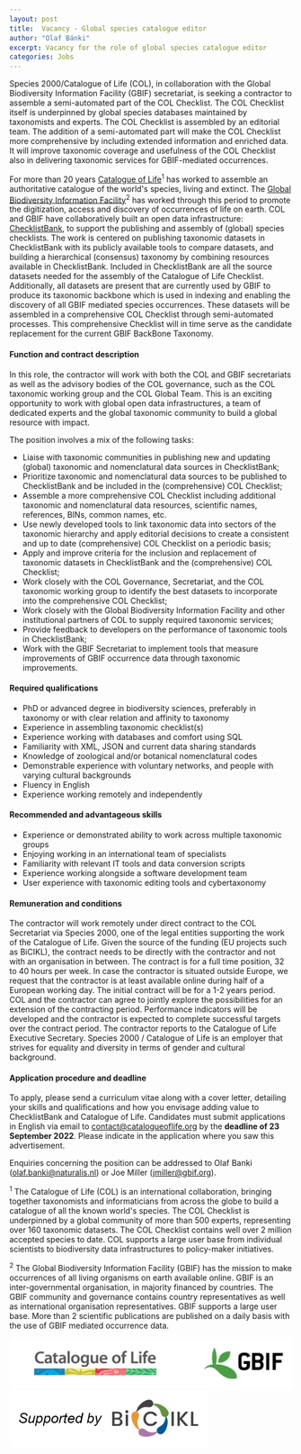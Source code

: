 ```yaml
---
layout: post
title:  Vacancy - Global species catalogue editor
author: "Olaf Bánki"
excerpt: Vacancy for the role of global species catalogue editor
categories: Jobs
---
```


Species 2000/Catalogue of Life (COL), in collaboration with the Global Biodiversity Information Facility (GBIF) secretariat, is seeking a contractor to assemble a semi-automated part of the COL Checklist. The COL Checklist itself is underpinned by global species databases maintained by taxonomists and experts. The COL Checklist is assembled by an editorial team. The addition of a semi-automated part will make the COL Checklist more comprehensive by including extended information and enriched data. It will improve taxonomic coverage and usefulness of the COL Checklist also in delivering taxonomic services for GBIF-mediated occurrences. 

For more than 20 years [Catalogue of Life](https://www.catalogueoflife.org/)<sup>1</sup> has worked to assemble an authoritative catalogue of the world's species, living and extinct. The [Global Biodiversity Information Facility](https://www.gbif.org/)<sup>2</sup> has worked through this period to promote the digitization, access and discovery of occurrences of life on earth. COL and GBIF have collaboratively built an open data infrastructure: [ChecklistBank](https://www.checklistbank.org/), to support the publishing and assembly of (global) species checklists. The work is centered on publishing taxonomic datasets in ChecklistBank with its publicly available tools to compare datasets, and building a hierarchical (consensus) taxonomy by combining resources available in ChecklistBank. Included in ChecklistBank are all the source datasets needed for the assembly of the Catalogue of Life Checklist. Additionally, all datasets are present that are currently used by GBIF to produce its taxonomic backbone which is used in indexing and enabling the discovery of all GBIF mediated species occurrences. These datasets will be assembled in a comprehensive COL Checklist through semi-automated processes. This comprehensive Checklist will in time serve as the candidate replacement for the current GBIF BackBone Taxonomy.


#### Function and contract description

In this role, the contractor will work with both the COL and GBIF secretariats as well as the advisory bodies of the COL governance, such as the COL taxonomic working group and the COL Global Team. This is an exciting opportunity to work with global open data infrastructures, a team of dedicated experts and the global taxonomic community to build a global resource with impact.

The position involves a mix of the following tasks:
- Liaise with taxonomic communities in publishing new and updating (global) taxonomic and nomenclatural data sources in ChecklistBank;
- Prioritize taxonomic and nomenclatural data sources to be published to ChecklistBank and be included in the (comprehensive) COL Checklist;
- Assemble a more comprehensive COL Checklist including additional taxonomic and nomenclatural data resources, scientific names, references, BINs, common names, etc.
- Use newly developed tools to link taxonomic data into sectors of the taxonomic hierarchy and apply editorial decisions to create a consistent and up to date (comprehensive) COL Checklist on a periodic basis;
- Apply and improve criteria for the inclusion and replacement of taxonomic datasets in ChecklistBank and the (comprehensive) COL Checklist;
- Work closely with the COL Governance, Secretariat, and the COL taxonomic working group to identify the best datasets to incorporate into the comprehensive COL Checklist;
- Work closely with the Global Biodiversity Information Facility and other institutional partners of COL to supply required taxonomic services;
- Provide feedback to developers on the performance of taxonomic tools in ChecklistBank;
- Work with the GBIF Secretariat to implement tools that measure improvements of GBIF occurrence data through taxonomic improvements.

#### Required qualifications

- PhD or advanced degree in biodiversity sciences, preferably in taxonomy or with clear relation and affinity to taxonomy
- Experience in assembling taxonomic checklist(s)
- Experience working with databases and comfort using SQL
- Familiarity with XML, JSON and current data sharing standards
- Knowledge of zoological and/or botanical nomenclatural codes
- Demonstrable experience with voluntary networks, and people with varying cultural backgrounds
- Fluency in English
- Experience working remotely and independently

#### Recommended and advantageous skills
- Experience or demonstrated ability to work across multiple taxonomic groups
- Enjoying working in an international team of specialists
- Familiarity with relevant IT tools and data conversion scripts
- Experience working alongside a software development team
- User experience with taxonomic editing tools and cybertaxonomy

#### Remuneration and conditions

The contractor will work remotely under direct contract to the COL Secretariat via Species 2000, one of the legal entities supporting the work of the Catalogue of Life. Given the source of the funding (EU projects such as BiCIKL), the contract needs to be directly with the contractor and not with an organisation in between. The contract is for a full time position, 32 to 40 hours per week. In case the contractor is situated outside Europe, we request that the contractor is at least available online during half of a European working day. The initial contract will be for a 1-2 years period. COL and the contractor can agree to jointly explore the possibilities for an extension of the contracting period. Performance indicators will be developed and the contractor is expected to complete successful targets over the contract period. The contractor reports to the Catalogue of Life Executive Secretary. Species 2000 / Catalogue of Life is an employer that strives for equality and diversity in terms of gender and cultural background.

#### Application procedure and deadline

To apply, please send a curriculum vitae along with a cover letter, detailing your skills and qualifications and how you envisage adding value to ChecklistBank and Catalogue of Life. Candidates must submit applications in English via email to contact@catalogueoflife.org by the **deadline of 23 September 2022**. Please indicate in the application where you saw this advertisement.

Enquiries concerning the position can be addressed to Olaf Banki (olaf.banki@naturalis.nl) or Joe Miller (jmiller@gbif.org). 

<sup>1</sup> The Catalogue of Life (COL) is an international collaboration, bringing together taxonomists and informaticians from across the globe to build a catalogue of all the known world's species. The COL Checklist is underpinned by a global community of more than 500 experts, representing over 160 taxonomic datasets. The COL Checklist contains well over 2 million accepted species to date. COL supports a large user base from individual scientists to biodiversity data infrastructures to policy-maker initiatives. 

<sup>2</sup> The Global Biodiversity Information Facility (GBIF) has the mission to make occurrences of all living organisms on earth available online. GBIF is an inter-governmental organisation, in majority financed by countries. The GBIF community and governance contains country representatives as well as international organisation representatives. GBIF supports a large user base. More than 2 scientific publications are published on a daily basis with the use of GBIF mediated occurrence data.

![browser](/images/posts/col-gbif-logo.jpg)
![browser](/images/posts/Supported-by-Bickl.png)




